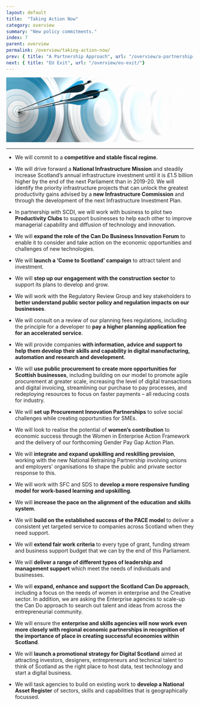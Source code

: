 ```yaml
---
layout: default
title:  "Taking Action Now"
category: overview
summary: "New policy commitments."
index: 7
parent: overview
permalink: /overview/taking-action-now/
prev: { title: "A Partnership Approach", url: "/overview/a-partnership-approach/"}
next: { title: "EU Exit", url: "/overview/eu-exit/"}
---
```


![Dartboard with darts hitting the bullseye](/assets/images/pageimages/overview7.jpg)
<br>
<hr>

* We will commit to a **competitive and stable fiscal regime**.

* We will drive forward a **National Infrastructure Mission** and steadily increase Scotland’s annual infrastructure investment until it is £1.5 billion higher by the end of the next Parliament than in 2019-20. We will identify the priority infrastructure projects that can unlock the greatest productivity gains advised by a **new Infrastructure Commission** and through the development of the next Infrastructure Investment Plan.

* In partnership with SCDI, we will work with business to pilot two **Productivity Clubs** to support businesses to help each other to improve managerial capability and diffusion of technology and innovation.

* We will **expand the role of the Can Do Business Innovation Forum** to enable it to consider and take action on the economic opportunities and challenges of new technologies. 

* We will **launch a ‘Come to Scotland’ campaign** to attract talent and investment.

* We will **step up our engagement with the construction sector** to support its plans to develop and grow.

* We will work with the Regulatory Review Group and key stakeholders to **better understand public sector policy and regulation impacts on our businesses**.

* We will consult on a review of our planning fees regulations, including the principle for a developer to **pay a higher planning application fee for an accelerated service**.

* We will provide companies **with information, advice and support to help them develop their skills and capability in digital manufacturing, automation and research and development**.

* We will **use public procurement to create more opportunities for Scottish businesses**, including building on our model to promote agile procurement at greater scale, increasing the level of digital transactions and digital invoicing, streamlining our purchase to pay processes, and redeploying resources to focus on faster payments – all reducing costs for industry.

* We will **set up Procurement Innovation Partnerships** to solve social challenges while creating opportunities for SMEs. 

* We will look to realise the potential of **women’s contribution** to economic success through the Women in Enterprise Action Framework and the delivery of our forthcoming Gender Pay Gap Action Plan.

* We will **integrate and expand upskilling and reskilling provision**, working with the new National Retraining Partnership involving unions and employers’ organisations to shape the public and private sector response to this. 

* We will work with SFC and SDS to **develop a more responsive funding model for work-based learning and upskilling**.

* We will **increase the pace on the alignment of the education and skills system**. 

* We will **build on the established success of the PACE model** to deliver a consistent yet targeted service to companies across Scotland when they need support.

* We will **extend fair work criteria** to every type of grant, funding stream and business support budget that we can by the end of this Parliament.

* We will **deliver a range of different types of leadership and management support** which meet the needs of individuals and businesses.

* We will **expand, enhance and support the Scotland Can Do approach**, including a focus on the needs of women in enterprise and the Creative sector. In addition, we are asking the Enterprise agencies to scale-up the Can Do approach to search out talent and ideas from across the entrepreneurial community.
 
* We will ensure the **enterprise and skills agencies will now work even more closely with regional economic partnerships in recognition of the importance of place in creating successful economies within Scotland**.

* We will **launch a promotional strategy for Digital Scotland** aimed at attracting investors, designers, entrepreneurs and technical talent to think of Scotland as the right place to host data, test technology and start a digital business.

* We will task agencies to build on existing work to **develop a National Asset Register** of sectors, skills and capabilities that is geographically focussed.



 
